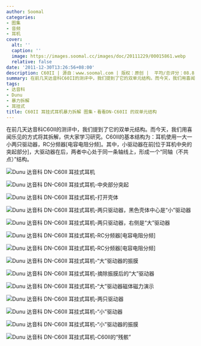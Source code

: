 ```yaml
---
author: Soomal
categories:
- 图集
- 音频
- 耳机
cover:
  alt: ''
  caption: ''
  image: https://images.soomal.cc/images/doc/20111229/00015861.webp
  relative: false
date: '2011-12-30T13:26:56+08:00'
description: C60II | 源自：www.soomal.com | 版权：原创 |  平均/总评分：08.83/53
summary: 在前几天达音科C60II的测评中，我们提到了它的双单元结构。而今天，我们用喜闻乐见的方式将其拆解，供大家学习研究。C60II的基本结构为：耳机使用一大一小两只驱动器，RC分频器[电容电阻分频]。其中，小驱动器在前，大驱动器在后，两者中心处于同一条轴线上，形成一个“同轴（不共点）”结构。
tags:
- 达音科
- Dunu
- 暴力拆解
- 耳挂式
title: C60II 耳挂式耳机暴力拆解 图集・看看DN-C60II 的双单元结构
---
```


在前几天达音科C60II的测评中，我们提到了它的双单元结构。而今天，我们用喜闻乐见的方式将其拆解，供大家学习研究。C60II的基本结构为：耳机使用一大一小两只驱动器，RC分频器[电容电阻分频]。其中，小驱动器在前[位于耳机中央的突起部分]，大驱动器在后，两者中心处于同一条轴线上，形成一个“同轴（不共点）”结构。



![Dunu 达音科 DN-C60II 耳挂式耳机](https://images.soomal.cc/images/doc/20111229/00015834.webp)



![Dunu 达音科 DN-C60II 耳挂式耳机-中央部分突起](https://images.soomal.cc/images/doc/20111229/00015835.webp)



![Dunu 达音科 DN-C60II 耳挂式耳机-打开壳体](https://images.soomal.cc/images/doc/20111229/00015836.webp)



![Dunu 达音科 DN-C60II 耳挂式耳机-两只驱动器，黑色壳体中心是“小”驱动器](https://images.soomal.cc/images/doc/20111229/00015837.webp)



![Dunu 达音科 DN-C60II 耳挂式耳机-两只驱动器，右侧是“大”驱动器](https://images.soomal.cc/images/doc/20111229/00015840.webp)



![Dunu 达音科 DN-C60II 耳挂式耳机-RC分频器[电容电阻分频]](https://images.soomal.cc/images/doc/20111229/00015855.webp)



![Dunu 达音科 DN-C60II 耳挂式耳机-RC分频器[电容电阻分频]](https://images.soomal.cc/images/doc/20111229/00015857.webp)



![Dunu 达音科 DN-C60II 耳挂式耳机-“大”驱动器的振膜](https://images.soomal.cc/images/doc/20111229/00015858.webp)



![Dunu 达音科 DN-C60II 耳挂式耳机-摘除振膜后的“大”驱动器](https://images.soomal.cc/images/doc/20111229/00015859.webp)



![Dunu 达音科 DN-C60II 耳挂式耳机-“大”驱动器磁体磁力演示](https://images.soomal.cc/images/doc/20111229/00015860.webp)



![Dunu 达音科 DN-C60II 耳挂式耳机-两只驱动器](https://images.soomal.cc/images/doc/20111229/00015861.webp)



![Dunu 达音科 DN-C60II 耳挂式耳机-“小”驱动器](https://images.soomal.cc/images/doc/20111229/00015862.webp)



![Dunu 达音科 DN-C60II 耳挂式耳机-“小”驱动器的振膜](https://images.soomal.cc/images/doc/20111229/00015863.webp)



![Dunu 达音科 DN-C60II 耳挂式耳机-C60II的“残骸”](https://images.soomal.cc/images/doc/20111229/00015865.webp)